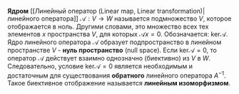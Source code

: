 **Ядром** [[Линейный оператор (Linear map, Linear transformation)|линейного оператора]] $\mathcal A: V \rightarrow W$ называется подмножество $V$, которое отображается в ноль. Другими словами, это множество всех тех элементов $x$ пространства $V$, для которых $\mathcal Ax = 0$. Обозначается: $\text{ker} \mathcal A$.
Ядро линейного оператора $\mathcal A$ образует подпространство в линейном пространстве $V$ - **нуль пространство** (null space). Если $\text{ker} \mathcal A = 0$, то оператор $\mathcal A$ действует взаимно однозначно (биективно) из $V$ в $W$. Следовательно, условие $\text{ker} \mathcal A = 0$ является необходимым и достаточным для существования **обратного** линейного оператора $A^{-1}$. Такое биективное отображение называется **линейным изоморфизмом**.